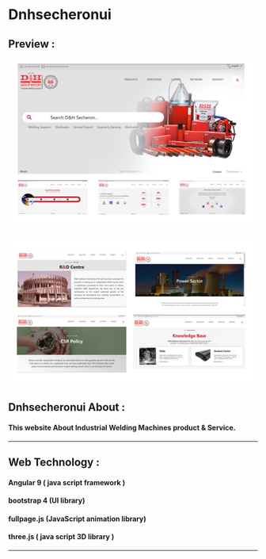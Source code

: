 # Dnhsecheronui
## Preview :
![Visit java script App](./preview/Home.png)

![Visit java script App](./preview/preview.png)
---
## Dnhsecheronui About :

#### This website About Industrial Welding Machines product & Service.
---
## Web Technology :

#### Angular 9 ( java script framework )
#### bootstrap 4 (UI library)
#### fullpage.js (JavaScript animation library)
#### three.js ( java script 3D  library )

---

